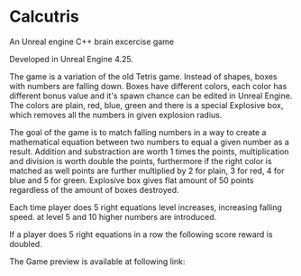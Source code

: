 # Calcutris
An Unreal engine C++ brain excercise game

Developed in Unreal Engine 4.25.

The game is a variation of the old Tetris game. Instead of shapes, boxes with numbers are falling down. Boxes have different colors, each color has different bonus value and it's spawn chance can be edited in Unreal Engine. The colors are plain, red, blue, green and there is a special Explosive box, which removes all the numbers in given explosion radius.

The goal of the game is to match falling numbers in a way to create a mathematical equation between two numbers to equal a given number as a result. Addition and substraction are worth 1 times the points, multiplication and division is worth double the points, furthermore if the right color is matched as well points are further multiplied by 2 for plain, 3 for red, 4 for blue and 5 for green. Explosive box gives flat amount of 50 points regardless of the amount of boxes destroyed.

Each time player does 5 right equations level increases, increasing falling speed. at level 5 and 10 higher numbers are introduced.

If a player does 5 right equations in a row the following score reward is doubled.

The Game preview is available at following link:

